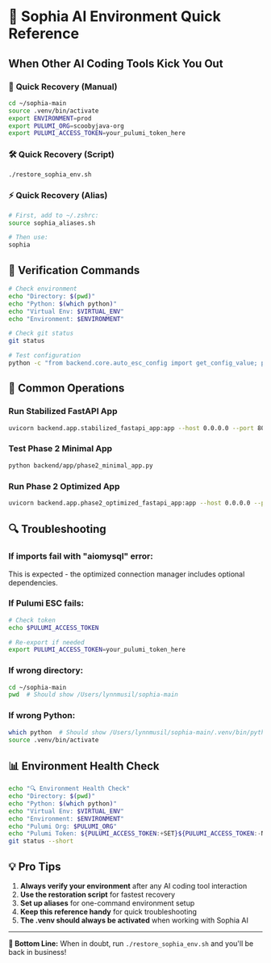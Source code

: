 # 🚀 Sophia AI Environment Quick Reference

## When Other AI Coding Tools Kick You Out

### 🔧 **Quick Recovery (Manual)**
```bash
cd ~/sophia-main
source .venv/bin/activate
export ENVIRONMENT=prod
export PULUMI_ORG=scoobyjava-org
export PULUMI_ACCESS_TOKEN=your_pulumi_token_here
```

### 🛠️ **Quick Recovery (Script)**
```bash
./restore_sophia_env.sh
```

### ⚡ **Quick Recovery (Alias)**
```bash
# First, add to ~/.zshrc:
source sophia_aliases.sh

# Then use:
sophia
```

## 🎯 **Verification Commands**
```bash
# Check environment
echo "Directory: $(pwd)"
echo "Python: $(which python)"
echo "Virtual Env: $VIRTUAL_ENV"
echo "Environment: $ENVIRONMENT"

# Check git status
git status

# Test configuration
python -c "from backend.core.auto_esc_config import get_config_value; print('Config loaded:', bool(get_config_value('openai_api_key')))"
```

## 🚀 **Common Operations**

### Run Stabilized FastAPI App
```bash
uvicorn backend.app.stabilized_fastapi_app:app --host 0.0.0.0 --port 8001
```

### Test Phase 2 Minimal App
```bash
python backend/app/phase2_minimal_app.py
```

### Run Phase 2 Optimized App
```bash
uvicorn backend.app.phase2_optimized_fastapi_app:app --host 0.0.0.0 --port 8002
```

## 🔍 **Troubleshooting**

### If imports fail with "aiomysql" error:
This is expected - the optimized connection manager includes optional dependencies.

### If Pulumi ESC fails:
```bash
# Check token
echo $PULUMI_ACCESS_TOKEN

# Re-export if needed
export PULUMI_ACCESS_TOKEN=your_pulumi_token_here
```

### If wrong directory:
```bash
cd ~/sophia-main
pwd  # Should show /Users/lynnmusil/sophia-main
```

### If wrong Python:
```bash
which python  # Should show /Users/lynnmusil/sophia-main/.venv/bin/python
source .venv/bin/activate
```

## 📊 **Environment Health Check**
```bash
echo "🔍 Environment Health Check"
echo "Directory: $(pwd)"
echo "Python: $(which python)"
echo "Virtual Env: $VIRTUAL_ENV"
echo "Environment: $ENVIRONMENT"
echo "Pulumi Org: $PULUMI_ORG"
echo "Pulumi Token: ${PULUMI_ACCESS_TOKEN:+SET}${PULUMI_ACCESS_TOKEN:-NOT SET}"
git status --short
```

## 💡 **Pro Tips**

1. **Always verify your environment** after any AI coding tool interaction
2. **Use the restoration script** for fastest recovery
3. **Set up aliases** for one-command environment setup
4. **Keep this reference handy** for quick troubleshooting
5. **The .venv should always be activated** when working with Sophia AI

---

**🎯 Bottom Line:** When in doubt, run `./restore_sophia_env.sh` and you'll be back in business!
